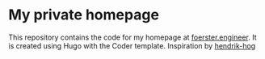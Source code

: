 # My private homepage
This repository contains the code for my homepage at [foerster.engineer](foerster.engineer). It is created using Hugo with the Coder template. Inspiration by [hendrik-hog](https://github.com/hendrik-hog/homepage)
